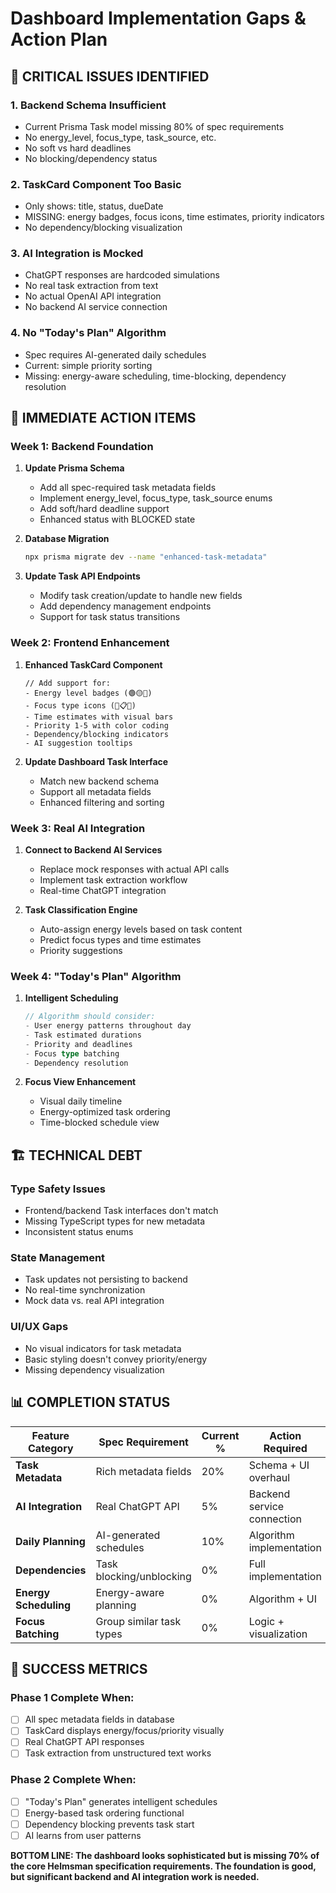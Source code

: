 # Dashboard Implementation Gaps & Action Plan

## 🚨 CRITICAL ISSUES IDENTIFIED

### 1. **Backend Schema Insufficient**

- Current Prisma Task model missing 80% of spec requirements
- No energy_level, focus_type, task_source, etc.
- No soft vs hard deadlines
- No blocking/dependency status

### 2. **TaskCard Component Too Basic**

- Only shows: title, status, dueDate
- MISSING: energy badges, focus icons, time estimates, priority indicators
- No dependency/blocking visualization

### 3. **AI Integration is Mocked**

- ChatGPT responses are hardcoded simulations
- No real task extraction from text
- No actual OpenAI API integration
- No backend AI service connection

### 4. **No "Today's Plan" Algorithm**

- Spec requires AI-generated daily schedules
- Current: simple priority sorting
- Missing: energy-aware scheduling, time-blocking, dependency resolution

## 🎯 IMMEDIATE ACTION ITEMS

### **Week 1: Backend Foundation**

1. **Update Prisma Schema**
   - Add all spec-required task metadata fields
   - Implement energy_level, focus_type, task_source enums
   - Add soft/hard deadline support
   - Enhanced status with BLOCKED state

2. **Database Migration**

   ```bash
   npx prisma migrate dev --name "enhanced-task-metadata"
   ```

3. **Update Task API Endpoints**
   - Modify task creation/update to handle new fields
   - Add dependency management endpoints
   - Support for task status transitions

### **Week 2: Frontend Enhancement**

1. **Enhanced TaskCard Component**

   ```tsx
   // Add support for:
   - Energy level badges (🟢🟡🔴)
   - Focus type icons (🎨📋👥)
   - Time estimates with visual bars
   - Priority 1-5 with color coding
   - Dependency/blocking indicators
   - AI suggestion tooltips
   ```

2. **Update Dashboard Task Interface**
   - Match new backend schema
   - Support all metadata fields
   - Enhanced filtering and sorting

### **Week 3: Real AI Integration**

1. **Connect to Backend AI Services**
   - Replace mock responses with actual API calls
   - Implement task extraction workflow
   - Real-time ChatGPT integration

2. **Task Classification Engine**
   - Auto-assign energy levels based on task content
   - Predict focus types and time estimates
   - Priority suggestions

### **Week 4: "Today's Plan" Algorithm**

1. **Intelligent Scheduling**

   ```typescript
   // Algorithm should consider:
   - User energy patterns throughout day
   - Task estimated durations
   - Priority and deadlines
   - Focus type batching
   - Dependency resolution
   ```

2. **Focus View Enhancement**
   - Visual daily timeline
   - Energy-optimized task ordering
   - Time-blocked schedule view

## 🏗️ TECHNICAL DEBT

### **Type Safety Issues**

- Frontend/backend Task interfaces don't match
- Missing TypeScript types for new metadata
- Inconsistent status enums

### **State Management**

- Task updates not persisting to backend
- No real-time synchronization
- Mock data vs. real API integration

### **UI/UX Gaps**

- No visual indicators for task metadata
- Basic styling doesn't convey priority/energy
- Missing dependency visualization

## 📊 COMPLETION STATUS

| Feature Category      | Spec Requirement         | Current % | Action Required            |
| --------------------- | ------------------------ | --------- | -------------------------- |
| **Task Metadata**     | Rich metadata fields     | 20%       | Schema + UI overhaul       |
| **AI Integration**    | Real ChatGPT API         | 5%        | Backend service connection |
| **Daily Planning**    | AI-generated schedules   | 10%       | Algorithm implementation   |
| **Dependencies**      | Task blocking/unblocking | 0%        | Full implementation        |
| **Energy Scheduling** | Energy-aware planning    | 0%        | Algorithm + UI             |
| **Focus Batching**    | Group similar task types | 0%        | Logic + visualization      |

## 🚀 SUCCESS METRICS

### **Phase 1 Complete When:**

- [ ] All spec metadata fields in database
- [ ] TaskCard displays energy/focus/priority visually
- [ ] Real ChatGPT API responses
- [ ] Task extraction from unstructured text works

### **Phase 2 Complete When:**

- [ ] "Today's Plan" generates intelligent schedules
- [ ] Energy-based task ordering functional
- [ ] Dependency blocking prevents task start
- [ ] AI learns from user patterns

**BOTTOM LINE: The dashboard looks sophisticated but is missing 70% of the core Helmsman specification requirements. The foundation is good, but significant backend and AI integration work is needed.**
